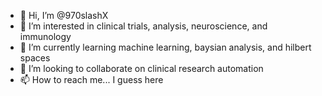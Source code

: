 - 👋 Hi, I’m @970slashX
- 👀 I’m interested in clinical trials, analysis, neuroscience, and immunology
- 🌱 I’m currently learning machine learning, baysian analysis, and hilbert spaces
- 💞️ I’m looking to collaborate on clinical research automation
- 📫 How to reach me... I guess here

<!---
970slashX/970slashX is a ✨ special ✨ repository because its `README.md` (this file) appears on your GitHub profile.
You can click the Preview link to take a look at your changes.
--->
